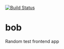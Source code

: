 [![Build Status](https://travis-ci.org/ankitgit/bob.svg?branch=master)](https://travis-ci.org/ankitgit/bob)

# bob
Random test frontend app



